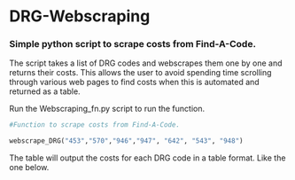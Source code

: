 DRG-Webscraping
======================

### Simple python script to scrape costs from Find-A-Code.

The script takes a list of DRG codes and webscrapes them one by one and returns their costs. This allows the user to avoid spending time scrolling through various web pages to find costs when this is automated and returned as a table. 

Run the Webscraping_fn.py script to run the function. 

``` python
#Function to scrape costs from Find-A-Code.

webscrape_DRG("453","570","946","947", "642", "543", "948")

```
The table will output the costs for each DRG code in a table format. Like the one below. 
